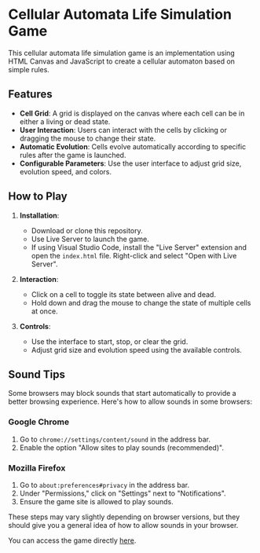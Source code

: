 # Cellular Automata Life Simulation Game

This cellular automata life simulation game is an implementation using HTML Canvas and JavaScript to create a cellular automaton based on simple rules.

## Features

- **Cell Grid**: A grid is displayed on the canvas where each cell can be in either a living or dead state.
- **User Interaction**: Users can interact with the cells by clicking or dragging the mouse to change their state.
- **Automatic Evolution**: Cells evolve automatically according to specific rules after the game is launched.
- **Configurable Parameters**: Use the user interface to adjust grid size, evolution speed, and colors.

## How to Play

1. **Installation**:
   - Download or clone this repository.
   - Use Live Server to launch the game.
   - If using Visual Studio Code, install the "Live Server" extension and open the `index.html` file. Right-click and select "Open with Live Server".

2. **Interaction**:
   - Click on a cell to toggle its state between alive and dead.
   - Hold down and drag the mouse to change the state of multiple cells at once.

3. **Controls**:
   - Use the interface to start, stop, or clear the grid.
   - Adjust grid size and evolution speed using the available controls.

## Sound Tips

Some browsers may block sounds that start automatically to provide a better browsing experience. Here's how to allow sounds in some browsers:

### Google Chrome

1. Go to `chrome://settings/content/sound` in the address bar.
2. Enable the option "Allow sites to play sounds (recommended)".

### Mozilla Firefox

1. Go to `about:preferences#privacy` in the address bar.
2. Under "Permissions," click on "Settings" next to "Notifications".
3. Ensure the game site is allowed to play sounds.

These steps may vary slightly depending on browser versions, but they should give you a general idea of how to allow sounds in your browser.

You can access the game directly [here](https://game-of-life-mu-wine.vercel.app/).
